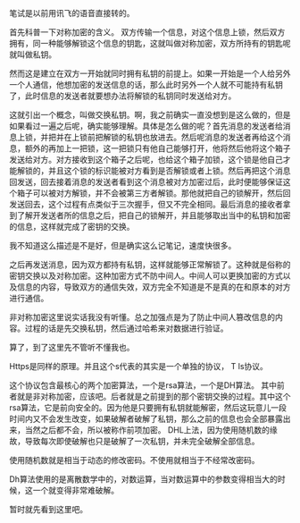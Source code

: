 笔试是以前用讯飞的语音直接转的。

首先科普一下对称加密的含义。
双方传输一个信息，对这个信息上锁，然后双方拥有，同一种能够解锁这个信息的钥匙，这就叫做对称加密，双方所持有的钥匙呢就叫做私钥。

然而这是建立在双方一开始就同时拥有私钥的前提上。如果一开始是一个人给另外一个人通信，他想加密的发送信息的话，那么此时另外一个人就不可能持有私钥了，此时信息的发送者就要想办法将解锁的私钥同时发送给对方。

这就引出一个概念，叫做交换私钥。啊，我之前确实一直没想到是这么做的，但是如果看过一遍之后呢，确实能够理解。具体是怎么做的呢？首先消息的发送者给消息上锁，并把并在上锁前把解锁的私钥也放进去。然后呢消息的发送者再给这个消息，额外的再加上一把锁，这一把锁只有他自己能够打开，他将然后他将这个箱子发送给对方。对方接收到这个箱子之后呢，也给这个箱子加锁，这个锁是他自己才能解锁的，并且这个锁的标识能被对方看到是否解锁或者上锁。然后再把这个消息回发送，回去接着消息的发送者看到这个消息被对方加密过后，此时便能够保证这个箱子可以被对方解锁，并不会被第三方者解锁。那他就把自己的锁解开，然后回发送回去，这个过程有点类似于三次握手，但又不完全相同。最后消息的接收者拿到了解开发送者所的信息之后，把自己的锁解开，并且能够取出当中的私钥和加密的信息，这样就完成了密钥的交换。

我不知道这么描述是不是好，但是确实这么记笔记，速度快很多。

之后再发送消息，因为双方都持有私钥，这样就能够正常解锁了。这种就是俗称的密钥交换以及对称加密。这种加密方式不防中间人。中间人可以更换加密的方式以及信息的内容，导致双方的通信失效，双方完全不知道是不是真的在和原本的对方进行通信。

非对称加密这里说实话我没有听懂。总之加强点是为了防止中间人篡改信息的内容。过程的话是先交换私钥，然后通过哈希来对数据进行验证。

算了，到了这里先不管听不懂我也。

Https是同样的原理。并且这个s代表的其实是一个单独的协议， T ls协议。

这个协议包含最核心的两个加密算法，一个是rsa算法，一个是DH算法。 其中前者就是非对称加密，应该吧。后者就是之前提到的那个密钥交换的过程。其中这个rsa算法，它是前向安全的。因为他是只要拥有私钥就能解密，然后这玩意儿一段时间内又不会发生改变，如果破解者破解了私钥，那么之前的信息也会全部暴露出来，当然之后都不会，所以被称作前项加密。 DHL上法，因为使用随机数的缘故，导致每次即使破解也只是破解了一次私钥，并未完全破解全部信息。

使用随机数就是相当于动态的修改密码。不使用就相当于不经常改密码。

Dh算法使用的是离散数学中的，对数运算，当对数运算中的参数变得相当大的时候，这一个就变得非常难破解。

暂时就先看到这里吧。